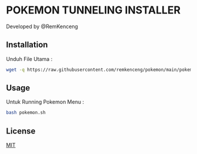 # POKEMON TUNNELING INSTALLER

Developed by @RemKenceng

## Installation
Unduh File Utama :

```bash
wget -q https://raw.githubusercontent.com/remkenceng/pokemon/main/pokemon.sh && chmod +x pokemon.sh && bash pokemon.sh
```

## Usage
Untuk Running Pokemon Menu :

```bash
bash pokemon.sh
```

## License

[MIT](https://choosealicense.com/licenses/mit/)